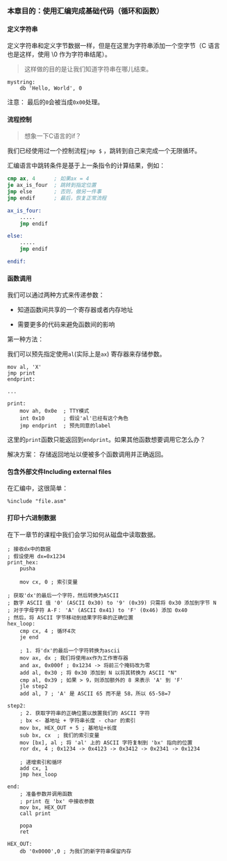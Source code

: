 ### 本章目的：使用汇编完成基础代码（循环和函数）

#### 定义字符串

定义字符串和定义字节数据一样，但是在这里为字符串添加一个空字节（C 语言也是这样，使用 \0 作为字符串结尾）。 

> 这样做的目的是让我们知道字符串在哪儿结束。

```
mystring:
    db 'Hello, World', 0
```

注意： 最后的`0`会被当成`0x00`处理。



#### 流程控制

> 想象一下C语言的if？

我们已经使用过一个控制流程`jmp $` ，跳转到自己来完成一个无限循环。

汇编语言中跳转条件是基于上一条指令的计算结果，例如：

```nasm
cmp ax, 4      ; 如果ax = 4
je ax_is_four  ; 跳转到指定位置
jmp else       ; 否则，做另一件事
jmp endif      ; 最后，恢复正常流程

ax_is_four:
    .....
    jmp endif

else:
    .....
    jmp endif

endif:
```


#### 函数调用

我们可以通过两种方式来传递参数：

* 知道函数间共享的一个寄存器或者内存地址

* 需要更多的代码来避免函数间的影响

第一种方法：

我们可以预先指定使用`al`(实际上是`ax`) 寄存器来存储参数。

```
mov al, 'X'
jmp print
endprint:

...

print:
    mov ah, 0x0e  ; TTY模式
    int 0x10      ; 假设'al'已经有这个角色
    jmp endprint  ; 预先同意的label
```

这里的`print`函数只能返回到`endprint`。如果其他函数想要调用它怎么办？

解决方案： 存储返回地址以便被多个函数调用并正确返回。

#### 包含外部文件Including external files

在汇编中，这很简单：

```
%include "file.asm"
```

#### 打印十六进制数据

在下一章节的课程中我们会学习如何从磁盘中读取数据。

```
; 接收dx中的数据
; 假设使用 dx=0x1234
print_hex:
    pusha

    mov cx, 0 ; 索引变量

; 获取'dx'的最后一个字符，然后转换为ASCII
; 数字 ASCII 值 '0' (ASCII 0x30) to '9' (0x39) 只需将 0x30 添加到字节 N
; 对于字母字符 A-F： 'A' (ASCII 0x41) to 'F' (0x46) 添加 0x40
; 然后，将 ASCII 字节移动到结果字符串的正确位置
hex_loop:
    cmp cx, 4 ; 循环4次
    je end
    
    ; 1. 将'dx'的最后一个字符转换为ascii
    mov ax, dx ; 我们将使用ax作为工作寄存器
    and ax, 0x000f ; 0x1234 -> 将前三个掩码改为零
    add al, 0x30 ; 将 0x30 添加到 N 以将其转换为 ASCII "N"
    cmp al, 0x39 ; 如果 > 9，则添加额外的 8 来表示 'A' 到 'F'
    jle step2
    add al, 7 ; 'A' 是 ASCII 65 而不是 58，所以 65-58=7

step2:
    ; 2. 获取字符串的正确位置以放置我们的 ASCII 字符
    ; bx <- 基地址 + 字符串长度 - char 的索引
    mov bx, HEX_OUT + 5 ; 基地址+长度
    sub bx, cx  ; 我们的索引变量
    mov [bx], al ; 将 'al' 上的 ASCII 字符复制到 'bx' 指向的位置
    ror dx, 4 ; 0x1234 -> 0x4123 -> 0x3412 -> 0x2341 -> 0x1234

    ; 递增索引和循环
    add cx, 1
    jmp hex_loop

end:
    ; 准备参数并调用函数
    ; print 在 'bx' 中接收参数
    mov bx, HEX_OUT
    call print

    popa
    ret

HEX_OUT:
    db '0x0000',0 ; 为我们的新字符串保留内存
```
